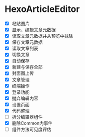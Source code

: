 # HexoArticleEditor
- [x] 粘贴图片
- [x] 显示、编辑文章元数据
- [x] 读取文章元数据并从预览中抹除
- [x] 保存文章元数据
- [x] 读取文章列表
- [x] 切换文章
- [x] 自动保存
- [x] 新建与保存全部
- [x] 封面图上传
- [x] 文章管理
- [x] 终端操作
- [x] 登录功能
- [x] 抛弃编辑内容
- [x] 设置页面
- [x] 代码整理
- [ ] 拆分编辑器组件
- [x] 删除Common内事件
- [ ] 组件方法可见度评估